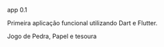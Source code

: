 app 0.1

Primeira aplicação funcional utilizando Dart e Flutter.

Jogo de Pedra, Papel e tesoura 


